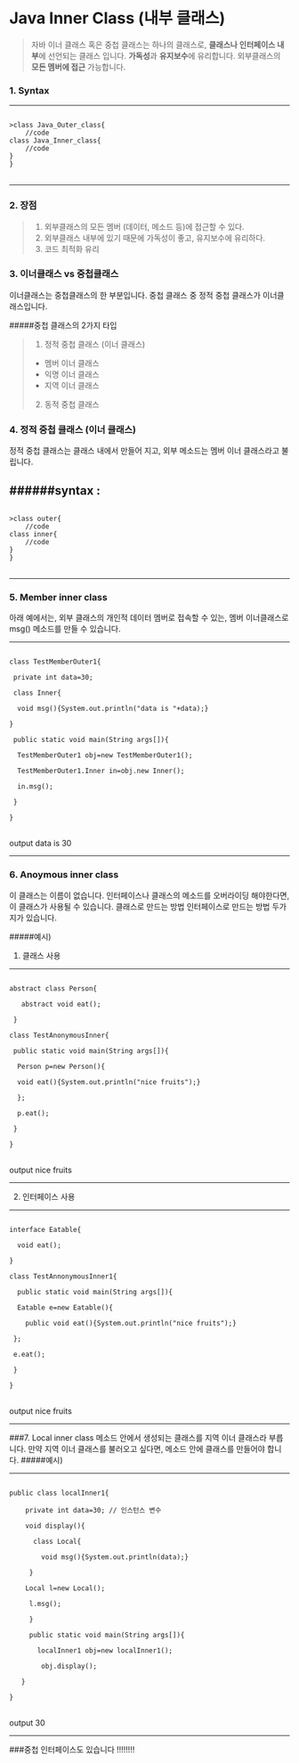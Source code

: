 # Java Inner Class (내부 클래스)

>자바 이너 클래스 혹은 중첩 클래스는 하나의 클래스로, **클래스나 인터페이스 내부**에 선언되는 클래스 입니다. **가독성**과 **유지보수**에 유리합니다. 외부클래스의 **모든 멤버에 접근** 가능합니다.


### 1. Syntax
--------------------------------------
<pre>
<code>
>class Java_Outer_class{
    //code
class Java_Inner_class{
    //code
}
}
</code>
</pre>
--------------------------------------

### 2. 장점

>1) 외부클래스의 모든 멤버 (데이터, 메소드 등)에 접근할 수 있다.
>2) 외부클래스 내부에 있기 때문에 가독성이 좋고, 유지보수에 유리하다.
>3) 코드 최적화 유리

### 3. 이너클래스 vs 중첩클래스

이너클래스는 중첩클래스의 한 부분입니다.
중첩 클래스 중 정적 중첩 클래스가 이너클래스입니다.

#####중첩 클래스의 2가지 타입
>1) 정적 중첩 클래스 (이너 클래스)
>* 멤버 이너 클래스
>* 익명 이너 클래스
>* 지역 이너 클래스
>2) 동적 중첩 클래스

### 4. 정적 중첩 클래스 (이너 클래스)

정적 중첩 클래스는 클래스 내에서 만들어 지고, 외부 메소드는 멤버 이너 클래스라고 불립니다.

######syntax :
--------------------------------------
<pre>
<code>
>class outer{
    //code
class inner{
    //code
}
}
</code>
</pre>
--------------------------------------

### 5. Member inner class

아래 예에서는,
외부 클래스의 개인적 데이터 멤버로 접속할 수 있는, 멤버 이너클래스로 msg() 메소드를 만들 수 있습니다.

--------------------------------------
<pre>
<code>
class TestMemberOuter1{

 private int data=30;

 class Inner{

  void msg(){System.out.println("data is "+data);}

}

 public static void main(String args[]){

  TestMemberOuter1 obj=new TestMemberOuter1();

  TestMemberOuter1.Inner in=obj.new Inner();

  in.msg();

 }

} 
</code>
</pre>
output
data is 30

--------------------------------------

### 6. Anoymous inner class
이 클래스는 이름이 없습니다.
인터페이스나 클래스의 메소드를 오버라이딩 해야한다면, 이 클래스가 사용될 수 있습니다.
클래스로 만드는 방법 인터페이스로 만드는 방법 두가지가 있습니다.

#####예시)

1) 클래스 사용
--------------------------------------
<pre>
<code>
abstract class Person{

   abstract void eat();

 }

class TestAnonymousInner{

 public static void main(String args[]){

  Person p=new Person(){

  void eat(){System.out.println("nice fruits");}

  };

  p.eat();

 }

}
</code>
</pre>
output
nice fruits

--------------------------------------

2) 인터페이스 사용
--------------------------------------
<pre>
<code>
interface Eatable{

  void eat();

}

class TestAnnonymousInner1{

  public static void main(String args[]){

  Eatable e=new Eatable(){

    public void eat(){System.out.println("nice fruits");}

 };

 e.eat();

 }

}
</code>
</pre>
output
nice fruits

--------------------------------------
###7. Local inner class
메소드 안에서 생성되는 클래스를 지역 이너 클래스라 부릅니다.
만약 지역 이너 클래스를 불러오고 싶다면, 메소드 안에 클래스를 만들어야 합니다.
#####예시)

--------------------------------------
<pre>
<code>
public class localInner1{

    private int data=30; // 인스턴스 변수

    void display(){

      class Local{

        void msg(){System.out.println(data);}

     }

    Local l=new Local();

     l.msg();

     }

     public static void main(String args[]){

       localInner1 obj=new localInner1();

        obj.display();

   }

}
</code>
</pre>
output
30

--------------------------------------

###중첩 인터페이스도 있습니다 !!!!!!!!